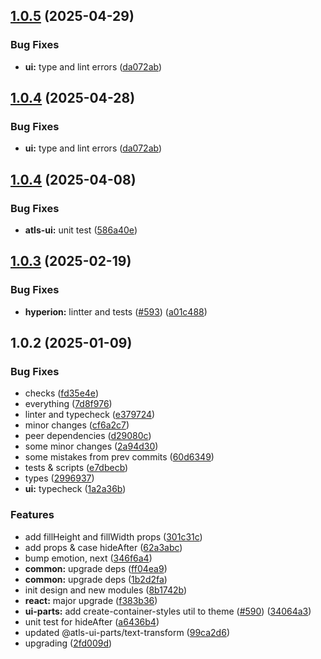

## [1.0.5](https://github.com/atls/hyperion/compare/@atls-ui-parts/text-transform@1.0.4...@atls-ui-parts/text-transform@1.0.5) (2025-04-29)


### Bug Fixes


* **ui:** type and lint errors ([da072ab](https://github.com/atls/hyperion/commit/da072abf91f465b4a6f0b736e2b26c78a2891d1d))





## [1.0.4](https://github.com/atls/hyperion/compare/@atls-ui-parts/text-transform@1.0.4...@atls-ui-parts/text-transform@1.0.4) (2025-04-28)


### Bug Fixes


* **ui:** type and lint errors ([da072ab](https://github.com/atls/hyperion/commit/da072abf91f465b4a6f0b736e2b26c78a2891d1d))





## [1.0.4](https://github.com/atls/hyperion/compare/@atls-ui-parts/text-transform@1.0.3...@atls-ui-parts/text-transform@1.0.4) (2025-04-08)


### Bug Fixes


* **atls-ui:** unit test ([586a40e](https://github.com/atls/hyperion/commit/586a40ef6d83c5b250ca4baa515e214afb5075e4))





## [1.0.3](https://github.com/atls/hyperion/compare/@atls-ui-parts/text-transform@1.0.2...@atls-ui-parts/text-transform@1.0.3) (2025-02-19)


### Bug Fixes


* **hyperion:** lintter and tests ([#593](https://github.com/atls/hyperion/issues/593)) ([a01c488](https://github.com/atls/hyperion/commit/a01c488064d6386f754aafd2eecb28a19396635e))





## 1.0.2 (2025-01-09)


### Bug Fixes


* checks ([fd35e4e](https://github.com/atls/hyperion/commit/fd35e4e5ee760fed44fc51d0dfc1d3fffaa27a9c))
* everything ([7d8f976](https://github.com/atls/hyperion/commit/7d8f9768a32ca85275a82ccbb335d98be1ace3bd))
* linter and typecheck ([e379724](https://github.com/atls/hyperion/commit/e379724b7dbf3c8cba2b0b94647239b0b37c5fb8))
* minor changes ([cf6a2c7](https://github.com/atls/hyperion/commit/cf6a2c78c816215108fb082755de345e19922cea))
* peer dependencies ([d29080c](https://github.com/atls/hyperion/commit/d29080cb0950b04e65ab7755571e350d3450b4dd))
* some minor changes ([2a94d30](https://github.com/atls/hyperion/commit/2a94d30ceb0d710143e464b08dc4570222d81a40))
* some mistakes from prev commits ([60d6349](https://github.com/atls/hyperion/commit/60d63499de094e7049539c0bfd5180cb8d7afa9e))
* tests & scripts ([e7dbecb](https://github.com/atls/hyperion/commit/e7dbecb12718ed243206a1ef92bbd4c45e026dbe))
* types ([2996937](https://github.com/atls/hyperion/commit/299693760783d0662f298b819cd7b68758597832))
* **ui:** typecheck ([1a2a36b](https://github.com/atls/hyperion/commit/1a2a36b8baeececd0b929dcdb94da3d38ae8ad1e))

### Features


* add fillHeight and fillWidth props ([301c31c](https://github.com/atls/hyperion/commit/301c31cecfeb842e6d60af6ddcf9a21ff6f09e40))
* add props & case hideAfter ([62a3abc](https://github.com/atls/hyperion/commit/62a3abc6da10aadbc9fbd36fd799916a2c3dc015))
* bump emotion, next ([346f6a4](https://github.com/atls/hyperion/commit/346f6a43978912f3be4b09031933ab2a572907b2))
* **common:** upgrade deps ([ff04ea9](https://github.com/atls/hyperion/commit/ff04ea97e10efa26d27a27c37337e5afc62e47bb))
* **common:** upgrade deps ([1b2d2fa](https://github.com/atls/hyperion/commit/1b2d2fac134ec0c834b9410dcf783d2a80278691))
* init design and new modules ([8b1742b](https://github.com/atls/hyperion/commit/8b1742b9a543f2567dd1fd141d555a5c412cde52))
* **react:** major upgrade ([f383b36](https://github.com/atls/hyperion/commit/f383b36618f9daa1b137b394de7a55a03bec25b4))
* **ui-parts:** add create-container-styles util to theme ([#590](https://github.com/atls/hyperion/issues/590)) ([34064a3](https://github.com/atls/hyperion/commit/34064a384192b781fd6d667857f568d4f42228a4))
* unit test for hideAfter ([a6436b4](https://github.com/atls/hyperion/commit/a6436b42539bf55d7ec580873caf2a320d9ee1c6))
* updated @atls-ui-parts/text-transform ([99ca2d6](https://github.com/atls/hyperion/commit/99ca2d6de540b38e8fbc325cba789082b98cc57a))
* upgrading ([2fd009d](https://github.com/atls/hyperion/commit/2fd009d9b9fcf0440e865f48ad8571adda170de6))


